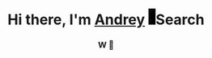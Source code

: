 <h1 align="center">Hi there, I'm <a href="https://www.linkedin.com/in/andrey-kim-0bb145234/" target="_blank">Andrey</a> 
<img src="Screenshots/Search.png" height="32"/>Search</h1>
<h3 align="center">W 🔦</h3>
